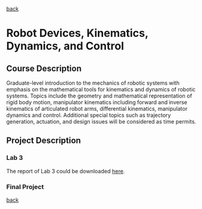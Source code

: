 [back](/)

# Robot Devices, Kinematics, Dynamics, and Control
## Course Description

Graduate-level introduction to the mechanics of robotic systems with emphasis on the mathematical tools for
kinematics and dynamics of robotic systems. Topics include the geometry and mathematical representation
of rigid body motion, manipulator kinematics including forward and inverse kinematics of articulated robot
arms, differential kinematics, manipulator dynamics and control. Additional special topics such as trajectory
generation, actuation, and design issues will be considered as time permits.

## Project Description

### Lab 3
The report of Lab 3 could be downloaded [here](./Lab3_report.pdf).


### Final Project


[back](/)

